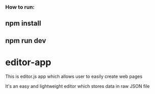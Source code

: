 ### How to run:
## npm install
## npm run dev

# editor-app
This is editor.js app which allows user to easily create web pages

It's an easy and lightweight editor which stores data in raw JSON file
